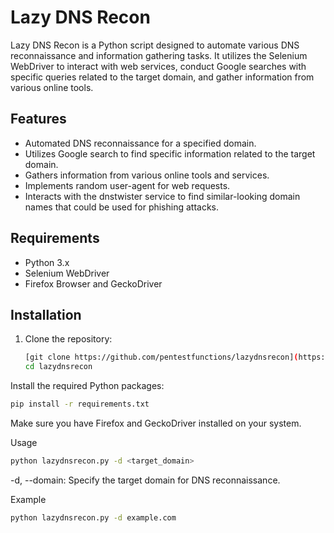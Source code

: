 # Lazy DNS Recon

Lazy DNS Recon is a Python script designed to automate various DNS reconnaissance and information gathering tasks. It utilizes the Selenium WebDriver to interact with web services, conduct Google searches with specific queries related to the target domain, and gather information from various online tools.

## Features

- Automated DNS reconnaissance for a specified domain.
- Utilizes Google search to find specific information related to the target domain.
- Gathers information from various online tools and services.
- Implements random user-agent for web requests.
- Interacts with the dnstwister service to find similar-looking domain names that could be used for phishing attacks.

## Requirements

- Python 3.x
- Selenium WebDriver
- Firefox Browser and GeckoDriver

## Installation

1. Clone the repository:

   ```bash
   [git clone https://github.com/pentestfunctions/lazydnsrecon](https://github.com/pentestfunctions/lazydnsrecon.git)
   cd lazydnsrecon
   ```
Install the required Python packages:

```bash
pip install -r requirements.txt
```

Make sure you have Firefox and GeckoDriver installed on your system.

Usage
```bash
python lazydnsrecon.py -d <target_domain>
```

-d, --domain: Specify the target domain for DNS reconnaissance.

Example
```bash
python lazydnsrecon.py -d example.com
```
